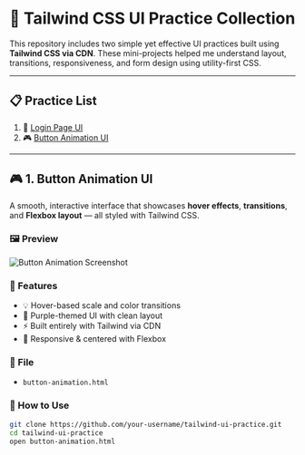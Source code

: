 # 🎯 Tailwind CSS UI Practice Collection

This repository includes two simple yet effective UI practices built using **Tailwind CSS via CDN**. These mini-projects helped me understand layout, transitions, responsiveness, and form design using utility-first CSS.

---

## 📋 Practice List

1. 🔐 [Login Page UI](#-2-login-page-ui)
2. 🎮 [Button Animation UI](#-1-button-animation-ui)

---

## 🎮 1. Button Animation UI

A smooth, interactive interface that showcases **hover effects**, **transitions**, and **Flexbox layout** — all styled with Tailwind CSS.

### 🖼️ Preview

![Button Animation Screenshot](./Screenshot%202025-06-14%20203815.png)

### 🚀 Features

- 💡 Hover-based scale and color transitions  
- 🎨 Purple-themed UI with clean layout  
- ⚡ Built entirely with Tailwind via CDN  
- 📱 Responsive & centered with Flexbox

### 📄 File

- `button-animation.html`

### 🔧 How to Use

```bash
git clone https://github.com/your-username/tailwind-ui-practice.git
cd tailwind-ui-practice
open button-animation.html
